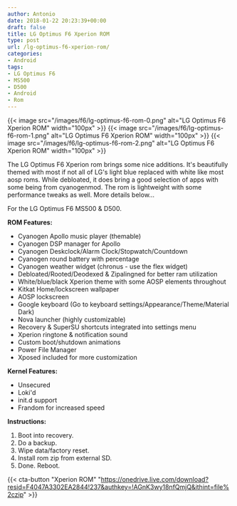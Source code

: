 ```yaml
---
author: Antonio
date: 2018-01-22 20:23:39+00:00
draft: false
title: LG Optimus F6 Xperion ROM
type: post
url: /lg-optimus-f6-xperion-rom/
categories:
- Android
tags:
- LG Optimus F6
- MS500
- D500
- Android
- Rom
---
```


{{< image src="/images/f6/lg-optimus-f6-rom-0.png" alt="LG Optimus F6 Xperion ROM" width="100px" >}}
{{< image src="/images/f6/lg-optimus-f6-rom-1.png" alt="LG Optimus F6 Xperion ROM" width="100px" >}}
{{< image src="/images/f6/lg-optimus-f6-rom-2.png" alt="LG Optimus F6 Xperion ROM" width="100px" >}}

The LG Optimus F6 Xperion rom brings some nice additions. It's beautifully themed with most if not all of LG's light blue replaced with white like most aosp roms. While debloated, it does bring a good selection of apps with some being from cyanogenmod. The rom is lightweight with some performance tweaks as well. More details below...

<!--more-->

For the LG Optimus F6 MS500 & D500.

**ROM Features:**

- Cyanogen Apollo music player (themable)
- Cyanogen DSP manager for Apollo
- Cyanogen Deskclock/Alarm Clock/Stopwatch/Countdown
- Cyanogen round battery with percentage
- Cyanogen weather widget (chronus - use the flex widget)
- Debloated/Rooted/Deodexed & Zipalingned for better ram utilization
- White/blue/black Xperion theme with some AOSP elements throughout
- Kitkat Home/lockscreen wallpaper
- AOSP lockscreen
- Google keyboard (Go to keyboard settings/Appearance/Theme/Material Dark)
- Nova launcher (highly customizable)
- Recovery & SuperSU shortcuts integrated into settings menu
- Xperion ringtone & notification sound
- Custom boot/shutdown animations
- Power File Manager
- Xposed included for more customization

**Kernel Features:**

- Unsecured
- Loki'd
- init.d support
- Frandom for increased speed

**Instructions:**

1. Boot into recovery.
2. Do a backup.
3. Wipe data/factory reset.
4. Install rom zip from external SD.
5. Done. Reboot.

{{< cta-button "Xperion ROM" "https://onedrive.live.com/download?resid=F4047A3302EA2844!237&authkey=!AGnK3wy18nfQmjQ&ithint=file%2czip" >}}
